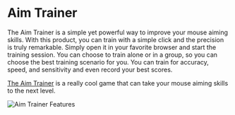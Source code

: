 # Aim Trainer

The Aim Trainer is a simple yet powerful way to improve your mouse aiming skills. With this product, you can train with a simple click and the precision is truly remarkable. Simply open it in your favorite browser and start the training session. You can choose to train alone or in a group, so you can choose the best training scenario for you.  You can train for accuracy, speed, and sensitivity and even record your best scores.

[The Aim Trainer](https://joltfly.com/aim-trainer-mouse-accuracy-test/) is a really cool game that can take your mouse aiming skills to the next level.


![Aim Trainer Features](https://joltfly.com/wp-content/uploads/2021/04/Joltfly-Aim-Trainer-Mouse-Accuracy-Test-Features-1050x1536.png)
